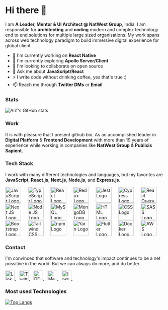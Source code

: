 <!--
**mdarif/mdarif** is a ✨ _special_ ✨ repository because its `README.md` (this file) appears on your GitHub profile.

Here are some ideas to get you started:

- 🔭 I’m currently working on ...
- 🌱 I’m currently learning ...
- 👯 I’m looking to collaborate on ...
- 🤔 I’m looking for help with ...
- 💬 Ask me about ...
- 📫 How to reach me: ...
- 😄 Pronouns: ...
- ⚡ Fun fact: ...
-->

# Hi there 👋

I am **A Leader, Mentor & UI Architect @ NatWest Group**, India. I am responsible for **architecting** and **coding** modern and complex technology end to end solutions for multiple large sized organisations. My work spans across web technology paradigm to build immersive digital experience for global client.

- 🔭 I'm currently working on **React Native**
- 🌱 I'm currently exploring **Apollo Server/Client**
- 👯 I'm looking to collaborate on open source
- 💬 Ask me about **JavaScript/React**
- ⚡ I write code without drinking coffee, yes that's true :)
- 📫 Reach me through **Twitter DMs** or **Email**


### Stats
![Arif's GitHub stats](https://github-readme-stats.vercel.app/api/?username=mdarif&show_icons=true&title_color=fff&icon_color=79ff97&text_color=9f9f9f&bg_color=151515)

### Work
It is with pleasure that I present github bio. As an accomplished leader in **Digital Platform** & **Frontend Development** with more than 19 years of experience while working in companies like **NatWest Group** & **Publicis Sapient**.


### Tech Stack
 
I work with many different technologies and languages, but my favorites are **JavaScript**, **React.js**, **Next.js**, **Node.js**, and **Express.js**.

<img src="https://cdn.worldvectorlogo.com/logos/logo-javascript.svg" title="JavaScript" alt="JavaScript Logo" width="50" /> &emsp;
<img src="https://cdn.worldvectorlogo.com/logos/typescript.svg" title="TypeScript" alt="TypeScript Logo" width="50" /> &emsp;
<img src="https://cdn.worldvectorlogo.com/logos/react-2.svg" title="React JS" alt="React Logo" width="50" /> &emsp;
<img src="https://cdn.worldvectorlogo.com/logos/redux.svg" title="Redux" alt="Redux Logo" width="50" /> &emsp;
<img src="https://symbols.getvecta.com/stencil_85/20_jest-icon.aff64ab210.svg" title="Jest" alt="Jest Logo" width="50" /> &emsp;
<img src="https://raw.githubusercontent.com/simple-icons/simple-icons/6e46ec1fc23b60c8fd0d2f2ff46db82e16dbd75f/icons/cypress.svg" title="Cypress" alt="Cypress Logo" width="50" /> &emsp;
<img src="https://react-query-v2.tanstack.com/_next/static/images/emblem-light-628080660fddb35787ff6c77e97ca43e.svg" alt="React Query" width="50" /> &emsp;
<img src="https://cdn.worldvectorlogo.com/logos/next-js.svg" title="Next JS" alt="Next JS Logo" width="50"/> &emsp;
<img src="https://cdn.worldvectorlogo.com/logos/nodejs-1.svg" title="Node JS" alt="Node JS Logo" width="50"/> &emsp;
<img src="https://cdn.worldvectorlogo.com/logos/mysql-6.svg" title="MySQL" alt="MySQL Logo" width="50"/> &emsp;
<img src="https://cdn.worldvectorlogo.com/logos/mongodb-icon-1.svg" title="MongoDB" alt="MongoDB Logo" width="50"/> &emsp;
<img src="https://cdn.worldvectorlogo.com/logos/html-1.svg" title="HTML" alt="HTML Logo" width="50" /> &emsp;
<img src="https://cdn.worldvectorlogo.com/logos/css-3.svg" title="CSS" alt="CSS Logo" width="50" /> &emsp;
<img src="https://cdn.worldvectorlogo.com/logos/sass-1.svg" title="SASS" alt="SASS Logo" width="50" /> &emsp;
<img src="https://cdn.worldvectorlogo.com/logos/bootstrap-5-1.svg" title="Bootstrap" alt="Bootstrap Logo" width="50" /> &emsp;
<img src="https://cdn.worldvectorlogo.com/logos/tailwind-css-2.svg" title="Tailwind CSS" alt="Tailwind CSS Logo" width="50" /> &emsp;
<img src="https://cdn.worldvectorlogo.com/logos/npm.svg" title="npm" alt="npm Logo" width="50"/> &emsp;
<img src="https://cdn.worldvectorlogo.com/logos/yarn.svg" title="Yarn" alt="Yarn Logo" width="50"/> &emsp;
<img src="https://cdn.worldvectorlogo.com/logos/flutter.svg" title="Flutter" alt="Flutter Logo" width="50"/> &emsp;
<img src="https://cdn.worldvectorlogo.com/logos/docker.svg" title="Docker" alt="Docker Logo" width="50"/> &emsp;
<img src="https://cdn.worldvectorlogo.com/logos/aws-2.svg" title="AWS" alt="AWS Logo" width="50"/> &emsp;

### Contact
I'm convinced that software and technology's impact continues to be a net possitive in the world. But we can always do more, and do better.

<a href="https://www.linkedin.com/in/mohdarif">
  <img src="https://cdn.worldvectorlogo.com/logos/linkedin-icon-2.svg" title="LinkedIn" alt="Linkedin Account" width="30" />
</a> &ensp;
<a href="https://twitter.com/arif_iq">
  <img src="https://cdn.worldvectorlogo.com/logos/twitter-3.svg" title="Twitter" alt="Twitter Account" width="30" />
</a> &ensp;
<a href="https://dev.to/mdarif">
  <img src="https://cdn.worldvectorlogo.com/logos/devto.svg" title="Dev to" alt="DEV to Blog" width="30" />
</a> &ensp;
<a href="https://md-arif.medium.com">
  <img src="https://cdn.worldvectorlogo.com/logos/monogram-medium.svg" title="Medium" alt="Medium Blog" width="30" />
</a> &ensp;
<a href="https://www.instagram.com/arif_iq">
  <img src="https://cdn.worldvectorlogo.com/logos/instagram-5.svg" title="Instagram" alt="Instagram Account" width="30" />
</a> &ensp;

### Most used Technologies 
 
[![Top Langs](https://github-readme-stats.vercel.app/api/top-langs/?username=mdarif&layout=compact&langs_count=7)](https://github.com/mdarif/github-readme-stats)
